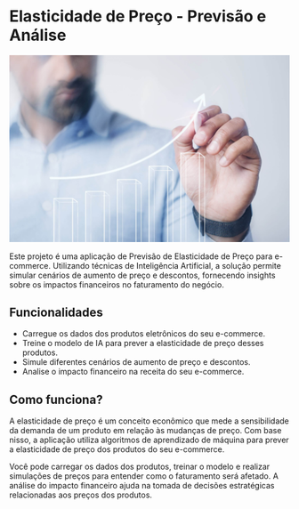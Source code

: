 # Elasticidade de Preço - Previsão e Análise

![Elasticidade de Preço](/elasticidade.jpg)

Este projeto é uma aplicação de Previsão de Elasticidade de Preço para e-commerce. Utilizando técnicas de Inteligência Artificial, a solução permite simular cenários de aumento de preço e descontos, fornecendo insights sobre os impactos financeiros no faturamento do negócio.

## Funcionalidades

- Carregue os dados dos produtos eletrônicos do seu e-commerce.
- Treine o modelo de IA para prever a elasticidade de preço desses produtos.
- Simule diferentes cenários de aumento de preço e descontos.
- Analise o impacto financeiro na receita do seu e-commerce.

## Como funciona?

A elasticidade de preço é um conceito econômico que mede a sensibilidade da demanda de um produto em relação às mudanças de preço. Com base nisso, a aplicação utiliza algoritmos de aprendizado de máquina para prever a elasticidade de preço dos produtos do seu e-commerce.

Você pode carregar os dados dos produtos, treinar o modelo e realizar simulações de preços para entender como o faturamento será afetado. A análise do impacto financeiro ajuda na tomada de decisões estratégicas relacionadas aos preços dos produtos.
